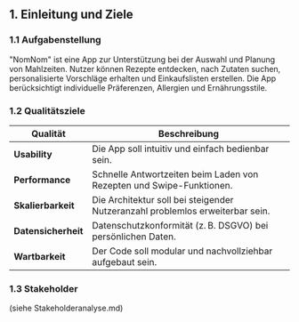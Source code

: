 ## 1. Einleitung und Ziele

### 1.1 Aufgabenstellung
"NomNom" ist eine App zur Unterstützung bei der Auswahl und Planung von Mahlzeiten. Nutzer können Rezepte entdecken, nach Zutaten suchen, personalisierte Vorschläge erhalten und Einkaufslisten erstellen. Die App berücksichtigt individuelle Präferenzen, Allergien und Ernährungsstile.

### 1.2 Qualitätsziele
| Qualität              | Beschreibung |
|-----------------------|--------------|
| **Usability**         | Die App soll intuitiv und einfach bedienbar sein. |
| **Performance**       | Schnelle Antwortzeiten beim Laden von Rezepten und Swipe-Funktionen. |
| **Skalierbarkeit**    | Die Architektur soll bei steigender Nutzeranzahl problemlos erweiterbar sein. |
| **Datensicherheit**   | Datenschutzkonformität (z. B. DSGVO) bei persönlichen Daten. |
| **Wartbarkeit**       | Der Code soll modular und nachvollziehbar aufgebaut sein. |

### 1.3 Stakeholder
(siehe Stakeholderanalyse.md)